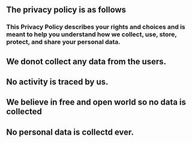 ## The privacy policy is as follows
###   This Privacy Policy describes your rights and choices and is meant to help you understand how we collect, use, store, protect, and share your personal data.

## We donot collect any data from the users.

## No activity is traced by us.

## We believe in free and open world so no data is collected 
## No personal data is collectd ever.
  

